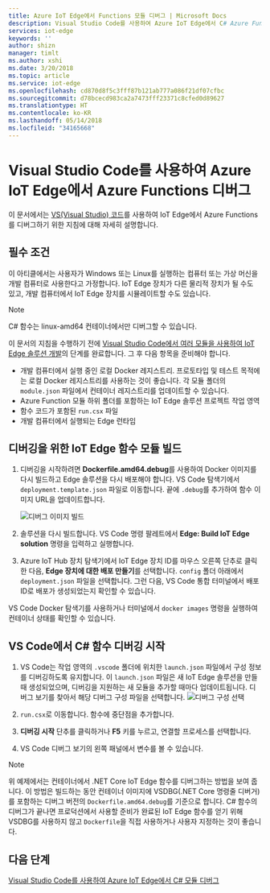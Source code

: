 ```yaml
---
title: Azure IoT Edge에서 Functions 모듈 디버그 | Microsoft Docs
description: Visual Studio Code를 사용하여 Azure IoT Edge에서 C# Azure Functions를 디버그합니다.
services: iot-edge
keywords: ''
author: shizn
manager: timlt
ms.author: xshi
ms.date: 3/20/2018
ms.topic: article
ms.service: iot-edge
ms.openlocfilehash: cd870d8f5c3fff87b121ab777a086f21df07cfbc
ms.sourcegitcommit: d78bcecd983ca2a7473fff23371c8cfed0d89627
ms.translationtype: HT
ms.contentlocale: ko-KR
ms.lasthandoff: 05/14/2018
ms.locfileid: "34165668"
---
```

# <a name="use-visual-studio-code-to-debug-azure-functions-with-azure-iot-edge"></a>Visual Studio Code를 사용하여 Azure IoT Edge에서 Azure Functions 디버그

이 문서에서는 [VS(Visual Studio) 코드](https://code.visualstudio.com/)를 사용하여 IoT Edge에서 Azure Functions를 디버그하기 위한 지침에 대해 자세히 설명합니다.

## <a name="prerequisites"></a>필수 조건
이 아티클에서는 사용자가 Windows 또는 Linux를 실행하는 컴퓨터 또는 가상 머신을 개발 컴퓨터로 사용한다고 가정합니다. IoT Edge 장치가 다른 물리적 장치가 될 수도 있고, 개발 컴퓨터에서 IoT Edge 장치를 시뮬레이트할 수도 있습니다.

> [!NOTE]
> C# 함수는 linux-amd64 컨테이너에서만 디버그할 수 있습니다.

이 문서의 지침을 수행하기 전에 [Visual Studio Code에서 여러 모듈을 사용하여 IoT Edge 솔루션 개발](tutorial-multiple-modules-in-vscode.md)의 단계를 완료합니다. 그 후 다음 항목을 준비해야 합니다.
- 개발 컴퓨터에서 실행 중인 로컬 Docker 레지스트리. 프로토타입 및 테스트 목적에는 로컬 Docker 레지스트리를 사용하는 것이 좋습니다. 각 모듈 폴더의 `module.json` 파일에서 컨테이너 레지스트리를 업데이트할 수 있습니다.
- Azure Function 모듈 하위 폴더를 포함하는 IoT Edge 솔루션 프로젝트 작업 영역
- 함수 코드가 포함된 `run.csx` 파일
- 개발 컴퓨터에서 실행되는 Edge 런타임

## <a name="build-your-iot-edge-function-module-for-debugging-purpose"></a>디버깅을 위한 IoT Edge 함수 모듈 빌드
1. 디버깅을 시작하려면 **Dockerfile.amd64.debug**를 사용하여 Docker 이미지를 다시 빌드하고 Edge 솔루션을 다시 배포해야 합니다. VS Code 탐색기에서 `deployment.template.json` 파일로 이동합니다. 끝에 `.debug`를 추가하여 함수 이미지 URL을 업데이트합니다.

    ![디버그 이미지 빌드](./media/how-to-debug-csharp-function/build-debug-image.png)

2. 솔루션을 다시 빌드합니다. VS Code 명령 팔레트에서 **Edge: Build IoT Edge solution** 명령을 입력하고 실행합니다.
3. Azure IoT Hub 장치 탐색기에서 IoT Edge 장치 ID를 마우스 오른쪽 단추로 클릭한 다음, **Edge 장치에 대한 배포 만들기**를 선택합니다. `config` 폴더 아래에서 `deployment.json` 파일을 선택합니다. 그런 다음, VS Code 통합 터미널에서 배포 ID로 배포가 생성되었는지 확인할 수 있습니다.

VS Code Docker 탐색기를 사용하거나 터미널에서 `docker images` 명령을 실행하여 컨테이너 상태를 확인할 수 있습니다.

## <a name="start-debugging-c-function-in-vs-code"></a>VS Code에서 C# 함수 디버깅 시작
1. VS Code는 작업 영역의 `.vscode` 폴더에 위치한 `launch.json` 파일에서 구성 정보를 디버깅하도록 유지합니다. 이 `launch.json` 파일은 새 IoT Edge 솔루션을 만들 때 생성되었으며, 디버깅을 지원하는 새 모듈을 추가할 때마다 업데이트됩니다. 디버그 보기를 찾아서 해당 디버그 구성 파일을 선택합니다.
    ![디버그 구성 선택](./media/how-to-debug-csharp-function/select-debug-configuration.jpg)

2. `run.csx`로 이동합니다. 함수에 중단점을 추가합니다.
3. **디버깅 시작** 단추를 클릭하거나 **F5** 키를 누르고, 연결할 프로세스를 선택합니다.
4. VS Code 디버그 보기의 왼쪽 패널에서 변수를 볼 수 있습니다. 


> [!NOTE]
> 위 예제에서는 컨테이너에서 .NET Core IoT Edge 함수를 디버그하는 방법을 보여 줍니다. 이 방법은 빌드하는 동안 컨테이너 이미지에 VSDBG(.NET Core 명령줄 디버거)를 포함하는 디버그 버전의 `Dockerfile.amd64.debug`를 기준으로 합니다. C# 함수의 디버그가 끝나면 프로덕션에서 사용할 준비가 완료된 IoT Edge 함수를 얻기 위해 VSDBG를 사용하지 않고 `Dockerfile`을 직접 사용하거나 사용자 지정하는 것이 좋습니다.

## <a name="next-steps"></a>다음 단계


[Visual Studio Code를 사용하여 Azure IoT Edge에서 C# 모듈 디버그](how-to-vscode-debug-csharp-module.md)

